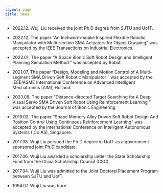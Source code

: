 ```yaml
---
layout: page
title: News
---
```

* 2022.12. Wuji Liu received the joint Ph.D degree from SJTU and UofT.

* 2022.12. The paper “An Inchworm-snake Inspired Flexible Robotic Manipulator with Multi-section SMA Actuators for Object Grasping” was accepted by the IEEE Transactions on Industrial Electronics.

* 2022.01. The paper “A Space Bionic Soft Robot Design and Intelligent Planning Simulation Method ” was accepted by Robot.

* 2021.07. The paper “Design, Modeling and Motion Control of A Multi-segment SMA Driven Soft Robotic Manipulator ” was accepted by the IEEE/ASME International Conference on Advanced Intelligent Mechatronics (AIM), Holland.

* 2020.08. The paper “Distance-directed Target Searching for A Deep Visual Servo SMA Driven Soft Robot Using Reinforcement Learning ” was accepted by the Journal of Bionic Engineering.

* 2019.02. The paper “Shape Memory Alloy Driven Soft Robot Design And Position Control Using Continuous Reinforcement Learning” was accepted by the International Conference on Intelligent Autonomous Systems (ICoIAS), Singapore.

* 2017.08. Wuji Liu persued the Ph.D degree in UofT as a government-sponsored joint Ph.D candidate.

* 2017.06. Wuji Liu awarded a scholarship under the State Scholarship Fund from the China Scholarship Council (CSC).

* 2017.04. Wuji Liu was admitted to the Joint Doctoral Placement Program between SJTU and UofT.

* 1994.07. Wuji Liu was born.
